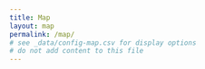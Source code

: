 ```yaml
---
title: Map
layout: map
permalink: /map/
# see _data/config-map.csv for display options
# do not add content to this file
---
```

